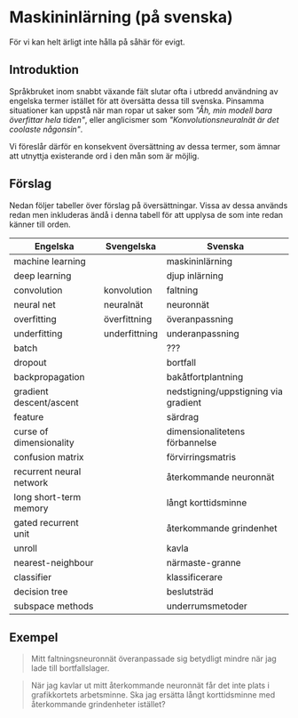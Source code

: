 # Maskininlärning (på svenska)
För vi kan helt ärligt inte hålla på såhär för evigt.

## Introduktion

Språkbruket inom snabbt växande fält slutar ofta i utbredd användning av engelska termer istället för att översätta dessa till svenska. Pinsamma situationer kan uppstå när man ropar ut saker som _"Åh, min modell bara överfittar hela tiden"_, eller anglicismer som _"Konvolutionsneuralnät är det coolaste någonsin"_.

Vi föreslår därför en konsekvent översättning av dessa termer, som ämnar att utnyttja existerande ord i den mån som är möjlig.

## Förslag

Nedan följer tabeller över förslag på översättningar. Vissa av dessa används redan men inkluderas ändå i denna tabell för att upplysa de som inte redan känner till orden.

| Engelska | Svengelska | Svenska |
|--------------|----------------|-------------|
| machine learning | | maskininlärning |
| deep learning | | djup inlärning |
| convolution | konvolution | faltning |
| neural net | neuralnät | neuronnät |
| overfitting | överfittning | överanpassning |
| underfitting | underfittning | underanpassning |
| batch | | ??? |
| dropout | | bortfall |
| backpropagation | | bakåtfortplantning |
| gradient descent/ascent | | nedstigning/uppstigning via gradient |
| feature | | särdrag |
| curse of dimensionality | | dimensionalitetens förbannelse |
| confusion matrix | | förvirringsmatris |
| recurrent neural network | | återkommande neuronnät |
| long short-term memory | | långt korttidsminne |
| gated recurrent unit | | återkommande grindenhet |
| unroll | | kavla |
| nearest-neighbour | | närmaste-granne |
| classifier | | klassificerare |
| decision tree | | beslutsträd |
| subspace methods | | underrumsmetoder |



## Exempel

> Mitt faltningsneuronnät överanpassade sig betydligt mindre när jag lade till bortfallslager.

<!-- -->
> När jag kavlar ut mitt återkommande neuronnät får det inte plats i grafikkortets arbetsminne. Ska jag ersätta långt korttidsminne med återkommande grindenheter istället?
